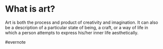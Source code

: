 # What is art?

Art is both the process and product of creativity and imagination. It can also be a description of a particular state of being, a craft, or a way of life in which a person attempts to express his/her inner life aesthetically.

\#evernote

